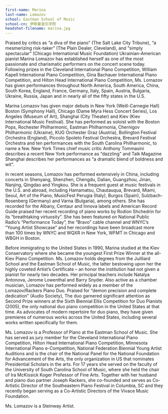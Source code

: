 ```yaml
---
first-name: Marina
last-name: Lomazov
school: Eastman School of Music
school-cn: 伊斯曼音乐学院
headshot-filename: marina.jpg
---
```


Praised by critics as “a diva of the piano” (The Salt Lake City Tribune), “a mesmerizing risk-taker” (The Plain Dealer, Cleveland), and “simply spectacular” (Chicago International Music Foundation) Ukrainian-American pianist Marina Lomazov has established herself as one of the most passionate and charismatic performers on the concert scene today. Following prizes in the Cleveland International Piano Competition, William Kapell International Piano Competition, Gina Bachauer International Piano Competition, and Hilton Head International Piano Competition, Ms. Lomazov has given performances throughout North America, South America, China, South Korea, England, France, Germany, Italy, Spain, Austria, Bulgaria, Ukraine, Russia, Japan and in nearly all of the fifty states in the U.S.

Marina Lomazov has given major debuts in New York (Weill-Carnegie Hall) Boston (Symphony Hall), Chicago (Dame Myra Hess Concert Series), Los Angeles (Museum of Art), Shanghai (City Theater) and Kiev (Kiev International Music Festival). She has performed as soloist with the Boston Pops, Rochester Philharmonic, Eastman Philharmonia, Chernigov Philharmonic (Ukraine), KUG Orchester Graz (Austria), Bollington Festival Orchestra (England), Piccolo  Spoleto Festival Orchestra, Brevard Festival Orchestra and ten performances with the South Carolina Philharmonic, to name a few. New York Times chief music critic Anthony Tommasini describes a recent New York performance as “dazzling” and Talk Magazine Shanghai describes her performances as “a dramatic blend of boldness and wit”.

In recent seasons, Lomazov has performed extensively in China, including concerts in Shenyang, Shenzhen, Chengdu, Dalian, Guangzhou, Jinan, Nanjing, Qingdao and Yingkou. She is a frequent guest at music festivals in the U.S. and abroad, including Hamamatsu, Chautauqua, Brevard, Miami, Seoul, Art of the Piano, MusicFest Perugia (Italy), Burgos (Spain), Sulzbach-Rosenberg (Germany) and Varna (Bulgaria), among others. She has recorded for the Albany, Centaur and Innova labels and American Record Guide praised her recent recording of piano works by Rodion Shchedrin for its “breathtaking virtuosity”. She has been featured on National Public Radio’s “Performance Today”, the “Bravo” cable channel and WNYC’s “Young Artist Showcase” and her recordings have been broadcast more than 100 times by WNYC and WQXR in New York, WFMT in Chicago and WBGH in Boston.

Before immigrating to the United States in 1990, Marina studied at the Kiev Conservatory where she became the youngest First Prize Winner at the all- Kiev Piano Competition. Ms. Lomazov holds degrees from the Juilliard School and the Eastman School of Music, the latter bestowing upon her the highly coveted Artist’s Certificate – an honor the institution had not given a pianist for nearly two decades. Her principal teachers include Natalya Antonova, Jerome Lowenthal and Barry Snyder. Also active as a chamber musician, Lomazov has performed widely as a member of the Lomazov/Rackers Piano Duo. Praised for “demon precision and complete dedication” (Audio Society), The duo garnered significant attention as Second Prize winners at the Sixth Biennial Ellis Competition for Duo Pianists (2005), the only national duo piano competition in the United States at that time. As advocates of modern repertoire for duo piano, they have given premieres of numerous works across the United States, including several works written specifically for them.

Ms. Lomazov is a Professor of Piano at the Eastman School of Music. She has served as jury member for the Cleveland International Piano Competition, Hilton Head International Piano Competition, Minnesota International Piano e-Competition, National Federation Biennial Young Artist Auditions and is the chair of the National Panel for the National Foundation for Advancement of the Arts, the only organization in US that nominates Presidential Scholars in the arts. For 17 years she served on the faculty of the University of South Carolina School of Music, where she held the chair of Ira McKissick Koger Professor of Fine Arts. Together with her husband and piano duo partner Joseph Rackers, she co-founded and serves as Co-Artistic Director of the Southeastern Piano Festival in Columbia, SC and they recently began serving as a Co-Artistic Directors of the Vivace Music Foundation.

Ms. Lomazov is a Steinway Artist.
